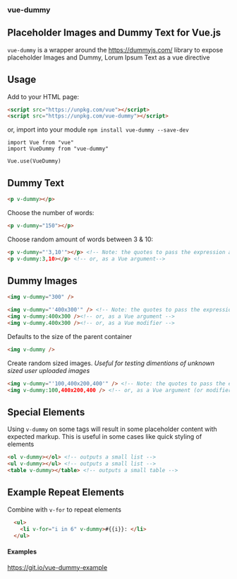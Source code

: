 ### vue-dummy
## Placeholder Images and Dummy Text for Vue.js

`vue-dummy` is a wrapper around the https://dummyjs.com/ library to expose placeholder Images and Dummy, Lorum Ipsum Text as a vue directive

## Usage

Add to your HTML page:

```HTML
<script src="https://unpkg.com/vue"></script>
<script src="https://unpkg.com/vue-dummy"></script>
```

or, import into your module `npm install vue-dummy --save-dev`

```JS
import Vue from "vue"
import VueDummy from "vue-dummy"

Vue.use(VueDummy)
```

## Dummy Text

```HTML
<p v-dummy></p>
```

Choose the number of words:
```HTML
<p v-dummy="150"></p>
```

Choose random amount of words between 3 & 10:
```HTML
<p v-dummy="'3,10'"></p> <!-- Note: the quotes to pass the expression as a string -->
<p v-dummy:3,10></p> <!-- or, as a Vue argument-->
```


## Dummy Images

```HTML
<img v-dummy="300" />
```

```HTML
<img v-dummy="'400x300'" /> <!-- Note: the quotes to pass the expression as a string -->
<img v-dummy:400x300 /><!-- or, as a Vue argument -->
<img v-dummy.400x300 /><!-- or, as a Vue modifier -->
```

Defaults to the size of the parent container
```HTML
<img v-dummy />
```

Create random sized images. _Useful for testing dimentions of unknown sized user uploaded images_
```HTML
<img v-dummy="'100,400x200,400'" /> <!-- Note: the quotes to pass the expression as a string -->
<img v-dummy:100,400x200,400 /> <!-- or, as a Vue argument (or modifier) -->
```


## Special Elements

Using `v-dummy` on some tags will result in some placeholder content with expected markup. This is useful in some cases like quick styling of elements
```HTML
<ol v-dummy></ol> <!-- outputs a small list -->
<ul v-dummy></ul> <!-- outputs a small list -->
<table v-dummy></table> <!-- outputs a small table -->
```

## Example Repeat Elements

Combine with `v-for` to repeat elements

```HTML
  <ul>
    <li v-for="i in 6" v-dummy>#{{i}}: </li>
  </ul>
```

#### Examples
https://git.io/vue-dummy-example
